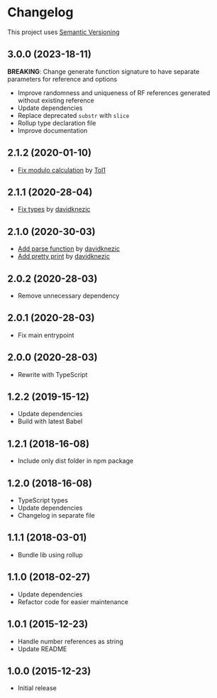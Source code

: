 # Changelog
This project uses [Semantic Versioning](http://semver.org/)

## 3.0.0 (2023-18-11)
**BREAKING**: Change generate function signature to have separate parameters for reference and options

- Improve randomness and uniqueness of RF references generated without existing reference
- Update dependencies
- Replace deprecated `substr` with `slice`
- Rollup type declaration file
- Improve documentation

## 2.1.2 (2020-01-10)
- [Fix modulo calculation](https://github.com/nruotsal/node-iso11649/pull/180) by [Tol1](https://github.com/Tol1)

## 2.1.1 (2020-28-04)
- [Fix types](https://github.com/nruotsal/node-iso11649/pull/170) by [davidknezic](https://github.com/davidknezic)

## 2.1.0 (2020-30-03)
- [Add parse function](https://github.com/nruotsal/node-iso11649/pull/150) by [davidknezic](https://github.com/davidknezic)
- [Add pretty print](https://github.com/nruotsal/node-iso11649/pull/149) by [davidknezic](https://github.com/davidknezic)

## 2.0.2 (2020-28-03)
- Remove unnecessary dependency

## 2.0.1 (2020-28-03)
- Fix main entrypoint

## 2.0.0 (2020-28-03)
- Rewrite with TypeScript

## 1.2.2 (2019-15-12)
- Update dependencies
- Build with latest Babel

## 1.2.1 (2018-16-08)
- Include only dist folder in npm package

## 1.2.0 (2018-16-08)
- TypeScript types
- Update dependencies
- Changelog in separate file

## 1.1.1 (2018-03-01)
- Bundle lib using rollup

## 1.1.0 (2018-02-27)
- Update dependencies
- Refactor code for easier maintenance

## 1.0.1 (2015-12-23)
- Handle number references as string
- Update README

## 1.0.0 (2015-12-23)
- Initial release
